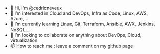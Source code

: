 - 👋 Hi, I’m @cedricneveux
- 👀 I’m interested in Cloud and DevOps, Infra as Code, Linux, AWS, Azure,...
- 🌱 I’m currently learning Linux, Git, Terraform, Ansible, AWX, Jenkins, NoSQL,...
- 💞️ I’m looking to collaborate on anything about DevOps, Cloud, virtualization
- 📫 How to reach me : leave a comment on my github page

<!---
cedricneveux/cedricneveux is a ✨ special ✨ repository because its `README.md` (this file) appears on your GitHub profile.
You can click the Preview link to take a look at your changes.
--->
